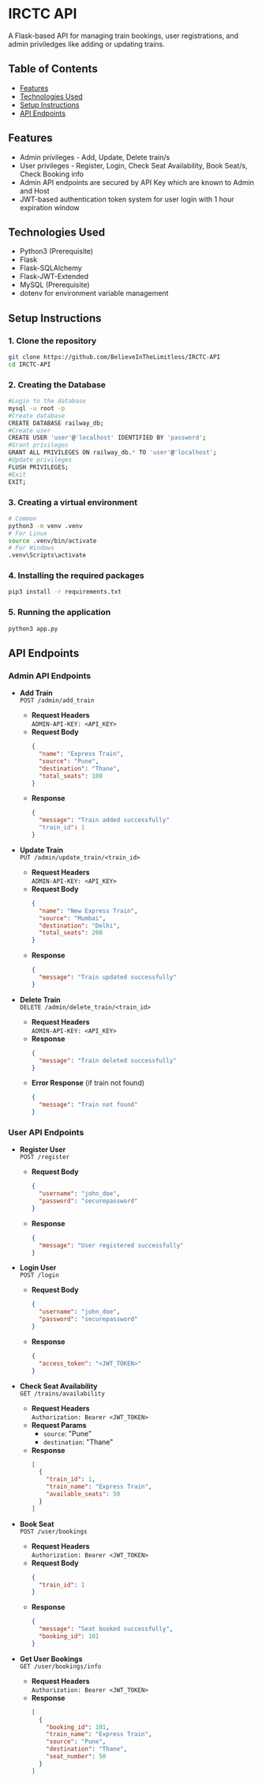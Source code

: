 # IRCTC API

A Flask-based API for managing train bookings, user registrations, and admin priviledges like adding or updating trains.

## Table of Contents
- [Features](#features)
- [Technologies Used](#technologies-used)
- [Setup Instructions](#setup-instructions)
- [API Endpoints](#api-endpoints)

## Features
- Admin privileges - Add, Update, Delete train/s
- User privileges -  Register, Login, Check Seat Availability, Book Seat/s, Check Booking info
- Admin API endpoints are secured by API Key which are known to Admin and Host
- JWT-based authentication token system for user login with 1 hour expiration window

## Technologies Used
- Python3 (Prerequisite)
- Flask
- Flask-SQLAlchemy
- Flask-JWT-Extended
- MySQL (Prerequisite)
- dotenv for environment variable management

## Setup Instructions

### 1. Clone the repository
```bash
git clone https://github.com/BelieveInTheLimitless/IRCTC-API
cd IRCTC-API
```

### 2. Creating the Database
```bash
#Login to the database
mysql -u root -p
#Create database
CREATE DATABASE railway_db;
#Create user
CREATE USER 'user'@'localhost' IDENTIFIED BY 'password';
#Grant privileges
GRANT ALL PRIVILEGES ON railway_db.* TO 'user'@'localhost';
#Update privileges
FLUSH PRIVILEGES;
#Exit
EXIT;
```

### 3. Creating a virtual environment
```bash
# Common
python3 -m venv .venv
# For Linux
source .venv/bin/activate
# For Windows
.venv\Scripts\activate
```

### 4. Installing the required packages
```bash
pip3 install -r requirements.txt
```

### 5. Running the application
```bash
python3 app.py
```

## API Endpoints

### Admin API Endpoints

- **Add Train**  
  `POST /admin/add_train`
  - **Request Headers**  
    `ADMIN-API-KEY: <API_KEY>`
  - **Request Body**  
    ```json
    {
      "name": "Express Train",
      "source": "Pune",
      "destination": "Thane",
      "total_seats": 100
    }
    ```
  - **Response**  
    ```json
    {
      "message": "Train added successfully"
      "train_id": 1
    }
    ```

- **Update Train**  
  `PUT /admin/update_train/<train_id>`
  - **Request Headers**  
    `ADMIN-API-KEY: <API_KEY>`
  - **Request Body**  
    ```json
    {
      "name": "New Express Train",
      "source": "Mumbai",
      "destination": "Delhi",
      "total_seats": 200
    }
    ```
  - **Response**  
    ```json
    {
      "message": "Train updated successfully"
    }
    ```
    
- **Delete Train**  
  `DELETE /admin/delete_train/<train_id>`
  - **Request Headers**  
    `ADMIN-API-KEY: <API_KEY>`
  - **Response**  
    ```json
    {
      "message": "Train deleted successfully"
    }
    ```
  - **Error Response** (if train not found)  
    ```json
    {
      "message": "Train not found"
    }
    ```

### User API Endpoints

- **Register User**  
  `POST /register`
  - **Request Body**  
    ```json
    {
      "username": "john_doe",
      "password": "securepassword"
    }
    ```
  - **Response**  
    ```json
    {
      "message": "User registered successfully"
    }
    ```

- **Login User**  
  `POST /login`
  - **Request Body**  
    ```json
    {
      "username": "john_doe",
      "password": "securepassword"
    }
    ```
  - **Response**  
    ```json
    {
      "access_token": "<JWT_TOKEN>"
    }
    ```

- **Check Seat Availability**  
  `GET /trains/availability`
  - **Request Headers**  
    `Authorization: Bearer <JWT_TOKEN>`
  - **Request Params**  
    - `source`: "Pune"  
    - `destination`: "Thane"
  - **Response**  
    ```json
    [
      {
        "train_id": 1,
        "train_name": "Express Train",
        "available_seats": 50
      }
    ]
    ```

- **Book Seat**  
  `POST /user/bookings`
  - **Request Headers**  
    `Authorization: Bearer <JWT_TOKEN>`
  - **Request Body**  
    ```json
    {
      "train_id": 1
    }
    ```
  - **Response**  
    ```json
    {
      "message": "Seat booked successfully",
      "booking_id": 101
    }
    ```

- **Get User Bookings**  
  `GET /user/bookings/info`
  - **Request Headers**  
    `Authorization: Bearer <JWT_TOKEN>`
  - **Response**  
    ```json
    [
      {
        "booking_id": 101,
        "train_name": "Express Train",
        "source": "Pune",
        "destination": "Thane",
        "seat_number": 50
      }
    ]
    ```


